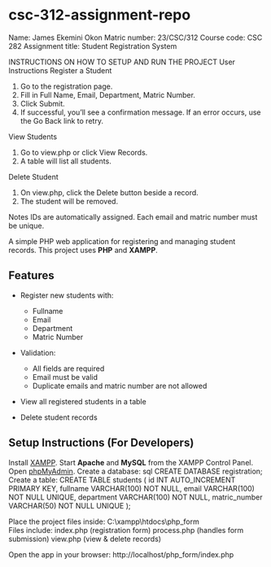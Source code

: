 # csc-312-assignment-repo
Name: James Ekemini Okon
Matric number: 23/CSC/312
Course code: CSC 282
Assignment title: Student Registration System 

INSTRUCTIONS ON HOW TO SETUP AND RUN THE PROJECT 
User Instructions
Register a Student
1. Go to the registration page.
2. Fill in Full Name, Email, Department, Matric Number.
3. Click Submit.
4. If successful, you’ll see a confirmation message.
If an error occurs, use the Go Back link to retry.

View Students
1. Go to view.php or click View Records.
2. A table will list all students.
   
Delete Student
1. On view.php, click the Delete button beside a record.
2. The student will be removed.

Notes
IDs are automatically assigned.
Each email and matric number must be unique.

A simple PHP web application for registering and managing student records. 
This project uses **PHP** and **XAMPP**.

## Features
- Register new students with:
  - Fullname
  - Email
  - Department
  - Matric Number
    
- Validation:
  - All fields are required
  - Email must be valid
  - Duplicate emails and matric number are not allowed
    
- View all registered students in a table
- Delete student records

## Setup Instructions (For Developers)
  Install [XAMPP](https://www.apachefriends.org/index.html).
  Start **Apache** and **MySQL** from the XAMPP Control Panel.
  Open [phpMyAdmin](http://localhost/phpmyadmin/).
  Create a database:
  sql
  CREATE DATABASE registration;
  Create a table:
  CREATE TABLE students (
  id INT AUTO_INCREMENT PRIMARY KEY,
  fullname VARCHAR(100) NOT NULL,
  email VARCHAR(100) NOT NULL UNIQUE,
  department VARCHAR(100) NOT NULL,
  matric_number VARCHAR(50) NOT NULL UNIQUE
);

Place the project files inside: C:\xampp\htdocs\php_form\
Files include:
index.php (registration form)
process.php (handles form submission)
view.php (view & delete records)

Open the app in your browser:
http://localhost/php_form/index.php
